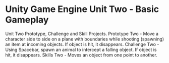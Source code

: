 # Unity Game Engine Unit Two - Basic Gameplay
Unit Two Prototype, Challenge and Skill Projects.
Prototype Two - Move a character side to side on a plane with boundaries while shooting (spawning) an item at incoming objects. If object is hit, it disappears.
Challenge Two - Using Spacebar, spawn an animal to intercept a falling object. If object is hit, it disappears.
Skills Two - Moves an object from one point to another.